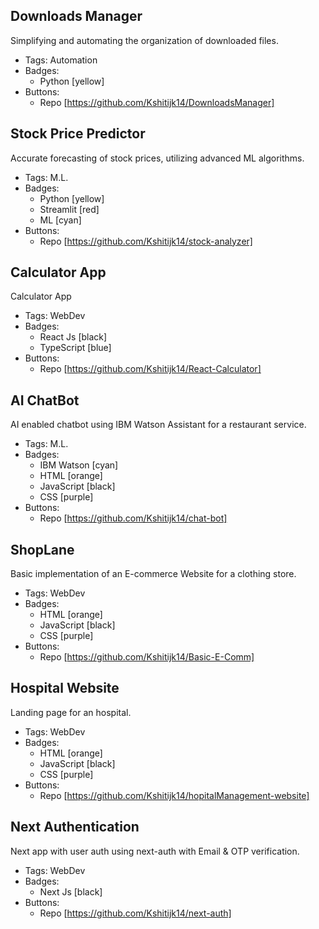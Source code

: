 ## Downloads Manager
Simplifying and automating the organization of downloaded files.
- Tags: Automation
- Badges:
  - Python [yellow]
- Buttons:
  - Repo [https://github.com/Kshitijk14/DownloadsManager]

## Stock Price Predictor
Accurate forecasting of stock prices, utilizing advanced ML algorithms.
- Tags: M.L.
- Badges:
  - Python [yellow]
  - Streamlit [red]
  - ML [cyan]
- Buttons:
  - Repo [https://github.com/Kshitijk14/stock-analyzer]

## Calculator App
Calculator App
- Tags: WebDev
- Badges:
  - React Js [black]
  - TypeScript [blue]
- Buttons:
  - Repo [https://github.com/Kshitijk14/React-Calculator]

## AI ChatBot
AI enabled chatbot using IBM Watson Assistant for a restaurant service.
- Tags: M.L.
- Badges:
  - IBM Watson [cyan]
  - HTML [orange]
  - JavaScript [black]
  - CSS [purple]
- Buttons:
  - Repo [https://github.com/Kshitijk14/chat-bot]

## ShopLane
Basic implementation of an E-commerce Website for a clothing store.
- Tags: WebDev
- Badges:
  - HTML [orange]
  - JavaScript [black]
  - CSS [purple]
- Buttons:
  - Repo [https://github.com/Kshitijk14/Basic-E-Comm]

## Hospital Website
Landing page for an hospital.
- Tags: WebDev
- Badges:
  - HTML [orange]
  - JavaScript [black]
  - CSS [purple]
- Buttons:
  - Repo [https://github.com/Kshitijk14/hopitalManagement-website]

## Next Authentication
Next app with user auth using next-auth with Email & OTP verification.
- Tags: WebDev
- Badges:
  - Next Js [black]
- Buttons:
  - Repo [https://github.com/Kshitijk14/next-auth]
